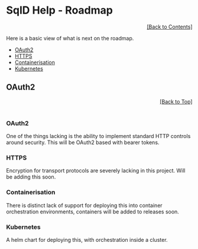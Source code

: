 ﻿# SqlD Help - Roadmap

<div align="right">
	<a href="https://github.com/RealOrko/sql-d/blob/master/docs/_.md#sqld-help---contents">[Back to Contents]</a>
</div>

Here is a basic view of what is next on the roadmap.

  * [OAuth2](#OAuth2)
  * [HTTPS](#HTTPS)
  * [Containerisation](#Containerisation)
  * [Kubernetes](#Kubernetes)
 
## OAuth2

<div align="right">
	<a href="#sqld-help---roadmap">[Back to Top]</a>
</div>
<br/>

### OAuth2

One of the things lacking is the ability to implement standard HTTP controls around security. This will be OAuth2 based with bearer tokens. 

### HTTPS

Encryption for transport protocols are severely lacking in this project. Will be adding this soon. 

### Containerisation

There is distinct lack of support for deploying this into container orchestration environments, containers will be added to releases soon. 

### Kubernetes

A helm chart for deploying this, with orchestration inside a cluster. 
